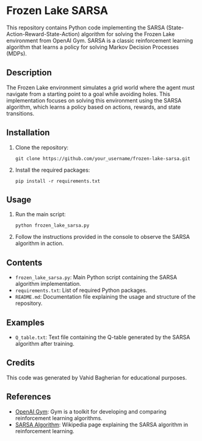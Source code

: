 <!DOCTYPE html>
<html lang="en">
<head>
  <meta charset="UTF-8">
  <meta name="viewport" content="width=device-width, initial-scale=1.0">
  <title>Frozen Lake SARSA</title>
</head>
<body>

  <h1>Frozen Lake SARSA</h1>

  <p>This repository contains Python code implementing the SARSA (State-Action-Reward-State-Action) algorithm for solving the Frozen Lake environment from OpenAI Gym. SARSA is a classic reinforcement learning algorithm that learns a policy for solving Markov Decision Processes (MDPs).</p>

  <h2>Description</h2>

  <p>The Frozen Lake environment simulates a grid world where the agent must navigate from a starting point to a goal while avoiding holes. This implementation focuses on solving this environment using the SARSA algorithm, which learns a policy based on actions, rewards, and state transitions.</p>

  <h2>Installation</h2>

  <ol>
    <li>Clone the repository:
      <pre><code>git clone https://github.com/your_username/frozen-lake-sarsa.git</code></pre>
    </li>
    <li>Install the required packages:
      <pre><code>pip install -r requirements.txt</code></pre>
    </li>
  </ol>

  <h2>Usage</h2>

  <ol>
    <li>Run the main script:
      <pre><code>python frozen_lake_sarsa.py</code></pre>
    </li>
    <li>Follow the instructions provided in the console to observe the SARSA algorithm in action.</li>
  </ol>

  <h2>Contents</h2>

  <ul>
    <li><code>frozen_lake_sarsa.py</code>: Main Python script containing the SARSA algorithm implementation.</li>
    <li><code>requirements.txt</code>: List of required Python packages.</li>
    <li><code>README.md</code>: Documentation file explaining the usage and structure of the repository.</li>
  </ul>

  <h2>Examples</h2>

  <ul>
    <li><code>Q_table.txt</code>: Text file containing the Q-table generated by the SARSA algorithm after training.</li>
  </ul>

  <h2>Credits</h2>

  <p>This code was generated by Vahid Bagherian for educational purposes.</p>

  <h2>References</h2>

  <ul>
    <li><a href="https://gym.openai.com/">OpenAI Gym</a>: Gym is a toolkit for developing and comparing reinforcement learning algorithms.</li>
    <li><a href="https://en.wikipedia.org/wiki/State-action-reward-state-action">SARSA Algorithm</a>: Wikipedia page explaining the SARSA algorithm in reinforcement learning.</li>
  </ul>

</body>
</html>
